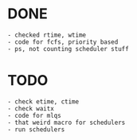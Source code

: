 # DONE
	- checked rtime, wtime
	- code for fcfs, priority based
	- ps, not counting scheduler stuff
# TODO
	- check etime, ctime
	- check waitx
	- code for mlqs
	- that weird macro for schedulers
	- run schedulers